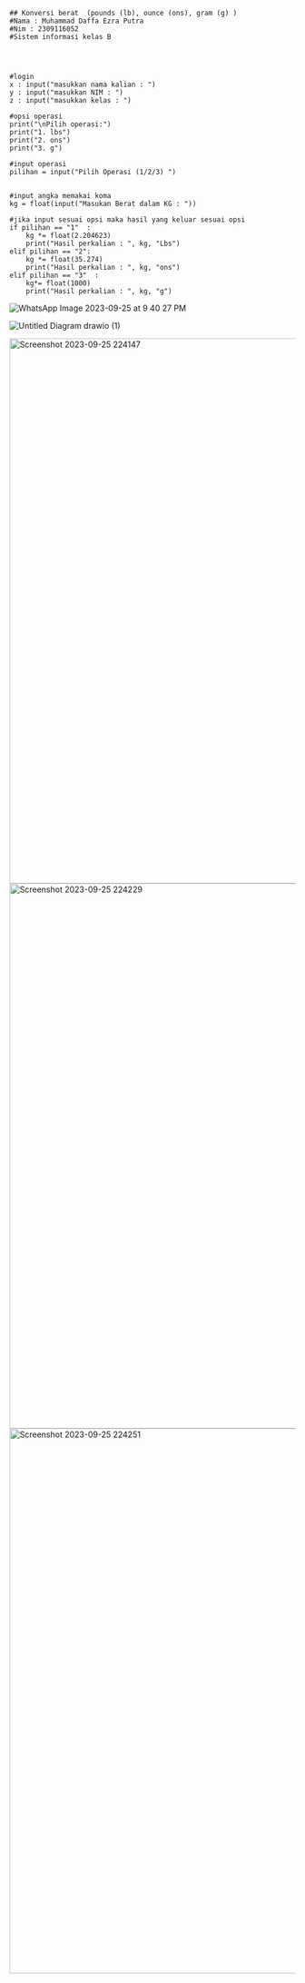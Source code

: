 ```
## Konversi berat  (pounds (lb), ounce (ons), gram (g) )
#Nama : Muhammad Daffa Ezra Putra
#Nim : 2309116052
#Sistem informasi kelas B




#login
x : input("masukkan nama kalian : ")
y : input("masukkan NIM : ")
z : input("masukkan kelas : ")

#opsi operasi
print("\nPilih operasi:")       
print("1. lbs")
print("2. ons")
print("3. g")

#input operasi
pilihan = input("Pilih Operasi (1/2/3) ")


#input angka memakai koma
kg = float(input("Masukan Berat dalam KG : "))

#jika input sesuai opsi maka hasil yang keluar sesuai opsi
if pilihan == "1"  :
    kg *= float(2.204623) 
    print("Hasil perkalian : ", kg, "Lbs") 
elif pilihan == "2":
    kg *= float(35.274) 
    print("Hasil perkalian : ", kg, "ons") 
elif pilihan == "3"  :
    kg*= float(1000) 
    print("Hasil perkalian : ", kg, "g")
```
![WhatsApp Image 2023-09-25 at 9 40 27 PM](https://github.com/muhammadDaffaEzraPutra/POSTEST-1-NIM-GENAP-/assets/145997425/0d3e723e-7c80-4c29-9792-8dc0fc3b17b3)

![Untitled Diagram drawio (1)](https://github.com/muhammadDaffaEzraPutra/POSTEST-1-NIM-GENAP-/assets/145997425/36dde809-f9e7-4a4a-818b-160954c7fcae)

<img width="960" alt="Screenshot 2023-09-25 224147" src="https://github.com/muhammadDaffaEzraPutra/POSTEST-1-NIM-GENAP-/assets/145997425/598211b6-27cf-4fd9-81eb-3fde0b594047">
<img width="960" alt="Screenshot 2023-09-25 224229" src="https://github.com/muhammadDaffaEzraPutra/POSTEST-1-NIM-GENAP-/assets/145997425/a79897cf-81d9-40ed-b7d5-ed2882b4818f">
<img width="960" alt="Screenshot 2023-09-25 224251" src="https://github.com/muhammadDaffaEzraPutra/POSTEST-1-NIM-GENAP-/assets/145997425/3ce909ee-f684-466e-aef0-721149ac70fb">







    

